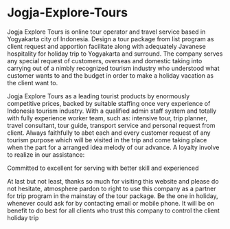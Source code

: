 Jogja-Explore-Tours
===================

Jogja Explore Tours is online tour operator and travel service based in Yogyakarta city of Indonesia. Design a tour package from list program as client request and apportion facilitate along with adequately Javanese hospitality for holiday trip to Yogyakarta and surround. The company serves any special request of customers, overseas and domestic taking into carrying out of a nimbly recognized tourism industry who understood what customer wants to and the budget in order to make a holiday vacation as the client want to.

Jogja Explore Tours as a leading tourist products by enormously competitive prices, backed by suitable staffing once very experience of Indonesia tourism industry. With a qualified admin staff system and totally with fully experience worker team, such as: intensive tour, trip planner, travel consultant, tour guide, transport service and personal request from client. Always faithfully to abet each and every customer request of any tourism purpose which will be visited in the trip and come taking place when the part for a arranged idea melody of our advance. A loyalty involve to realize in our assistance:

Committed to excellent for serving with better skill and experienced

At last but not least, thanks so much for visiting this website and please do not hesitate, atmosphere pardon to right to use this company as a partner for trip program in the mainstay of the tour package. Be the one in holiday, whenever could ask for by contacting email or mobile phone. It will be on benefit to do best for all clients who trust this company to control the client holiday trip


